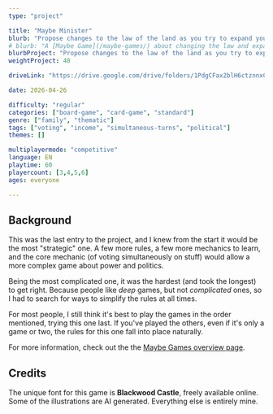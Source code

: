 ```yaml
---
type: "project"

title: "Maybe Minister"
blurb: "Propose changes to the law of the land as you try to expand your own power, but you can only do so if the majority of the other political factions agree."
# blurb: "A [Maybe Game](/maybe-games/) about changing the law and expanding power. But you can only do so if the other politicians around the table vote the way you need."
blurbProject: "Propose changes to the law of the land as you try to expand your own power, but you can only do so if the majority of the other political factions agree."
weightProject: 40

driveLink: "https://drive.google.com/drive/folders/1PdgCFax2blH6ctznnxCiEX5zZk79jsvK"

date: 2026-04-26

difficulty: "regular"
categories: ["board-game", "card-game", "standard"]
genre: ["family", "thematic"]
tags: ["voting", "income", "simultaneous-turns", "political"]
themes: []

multiplayermode: "competitive"
language: EN
playtime: 60
playercount: [3,4,5,6]
ages: everyone

---
```


## Background

This was the last entry to the project, and I knew from the start it would be the most "strategic" one. A few more rules, a few more mechanics to learn, and the core mechanic (of voting simultaneously on stuff) would allow a more complex game about power and politics.

Being the most complicated one, it was the hardest (and took the longest) to get right. Because people like _deep_ games, but not _complicated_ ones, so I had to search for ways to simplify the rules at all times. 

For most people, I still think it's best to play the games in the order mentioned, trying this one last. If you've played the others, even if it's only a game or two, the rules for this one fall into place naturally.

For more information, check out the the [Maybe Games overview page](/maybe-games/).

## Credits

The unique font for this game is **Blackwood Castle**, freely available online. Some of the illustrations are AI generated. Everything else is entirely mine.
